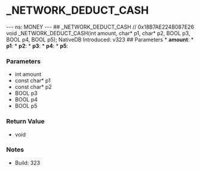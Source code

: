 # _NETWORK_DEDUCT_CASH

--- ns: MONEY --- ## _NETWORK_DEDUCT_CASH  // 0x18B7AE224B087E26 void _NETWORK_DEDUCT_CASH(int amount, char* p1, char* p2, BOOL p3, BOOL p4, BOOL p5);  NativeDB Introduced: v323  ## Parameters * **amount**: * **p1**: * **p2**: * **p3**: * **p4**: * **p5**:

### Parameters
* int amount
* const char* p1
* const char* p2
* BOOL p3
* BOOL p4
* BOOL p5

### Return Value
* void

### Notes
* Build: 323

